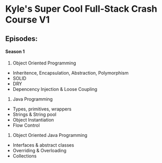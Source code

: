 # Kyle's Super Cool Full-Stack Crash Course V1
## Episodes:
#### Season 1
1. Object Oriented Programming
 - Inheritence, Encapsulation, Abstraction, Polymorphism
 - SOLID
 - DRY
 - Depencency Injection & Loose Coupling
1. Java Programming
 -  Types, primitives, wrappers
 -  Strings & String pool
 -  Object Instantiation
 -  Flow Control
1. Object Oriented Java Programming
 -  Interfaces & abstract classes
 -  Overriding & Overloading
 - Collections
